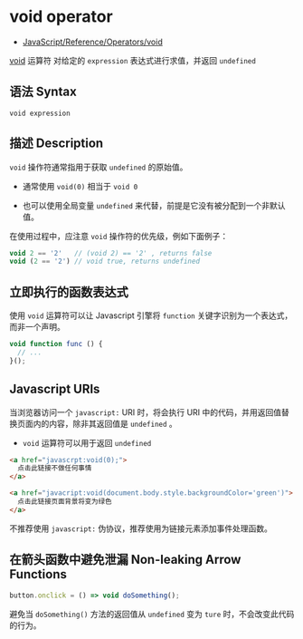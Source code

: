 # void operator

- [JavaScript/Reference/Operators/void][void]

[void]: <https://developer.mozilla.org/en-US/docs/Web/JavaScript/Reference/Operators/void>

[void] 运算符 对给定的 `expression` 表达式进行求值，并返回 `undefined`

## 语法 Syntax

```
void expression
```

## 描述 Description

`void` 操作符通常指用于获取 `undefined` 的原始值。

- 通常使用 `void(0)` 相当于 `void 0`

- 也可以使用全局变量 `undefined` 来代替，前提是它没有被分配到一个非默认值。


在使用过程中，应注意 `void` 操作符的优先级，例如下面例子：

```js
void 2 == '2'   // (void 2) == '2' , returns false
void (2 == '2') // void true, returns undefined
```

## 立即执行的函数表达式

使用 `void` 运算符可以让 Javascript 引擎将 `function` 关键字识别为一个表达式，而非一个声明。

```js
void function func () {
  // ...
}();
```

## Javascript URIs

当浏览器访问一个 `javascript:` URI 时，将会执行 URI 中的代码，并用返回值替换页面内的内容，除非其返回值是 `undefined` 。

- `void` 运算符可以用于返回 `undefined`

```html
<a href="javascrpt:void(0);">
  点击此链接不做任何事情
</a>

<a href="javacript:void(document.body.style.backgroundColor='green')">
  点击此链接页面背景将变为绿色
</a>
```

不推荐使用 `javascript:` 伪协议，推荐使用为链接元素添加事件处理函数。

## 在箭头函数中避免泄漏 Non-leaking Arrow Functions


```js
button.onclick = () => void doSomething();
```

避免当 `doSomething()` 方法的返回值从 `undefined` 变为 `ture` 时，不会改变此代码的行为。

